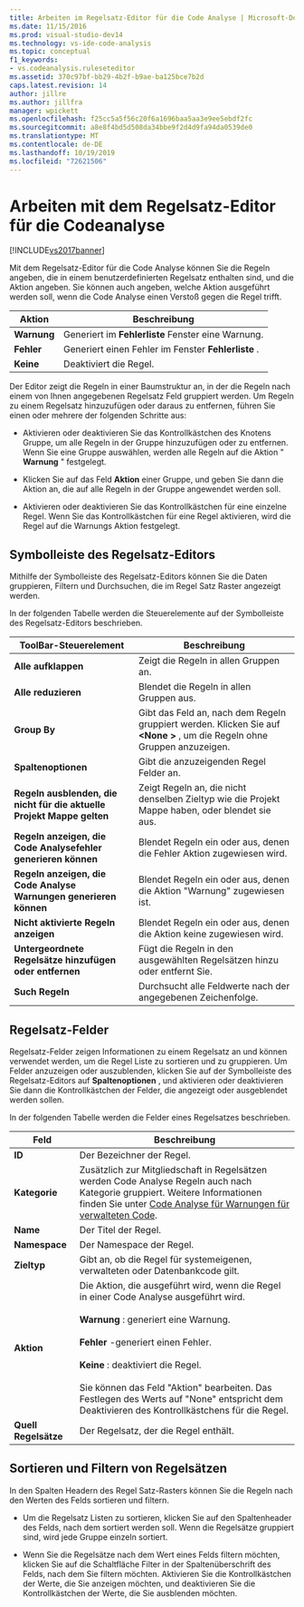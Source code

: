 ```yaml
---
title: Arbeiten im Regelsatz-Editor für die Code Analyse | Microsoft-Dokumentation
ms.date: 11/15/2016
ms.prod: visual-studio-dev14
ms.technology: vs-ide-code-analysis
ms.topic: conceptual
f1_keywords:
- vs.codeanalysis.ruleseteditor
ms.assetid: 370c97bf-bb29-4b2f-b9ae-ba125bce7b2d
caps.latest.revision: 14
author: jillre
ms.author: jillfra
manager: wpickett
ms.openlocfilehash: f25cc5a5f56c20f6a1696baa5aa3e9ee5ebdf2fc
ms.sourcegitcommit: a8e8f4bd5d508da34bbe9f2d4d9fa94da0539de0
ms.translationtype: MT
ms.contentlocale: de-DE
ms.lasthandoff: 10/19/2019
ms.locfileid: "72621506"
---
```

# <a name="working-in-the-code-analysis-rule-set-editor"></a>Arbeiten mit dem Regelsatz-Editor für die Codeanalyse
[!INCLUDE[vs2017banner](../includes/vs2017banner.md)]

Mit dem Regelsatz-Editor für die Code Analyse können Sie die Regeln angeben, die in einem benutzerdefinierten Regelsatz enthalten sind, und die Aktion angeben. Sie können auch angeben, welche Aktion ausgeführt werden soll, wenn die Code Analyse einen Verstoß gegen die Regel trifft.

|Aktion|Beschreibung|
|------------|-----------------|
|**Warnung**|Generiert im **Fehlerliste** Fenster eine Warnung.|
|**Fehler**|Generiert einen Fehler im Fenster **Fehlerliste** .|
|**Keine**|Deaktiviert die Regel.|

 Der Editor zeigt die Regeln in einer Baumstruktur an, in der die Regeln nach einem von Ihnen angegebenen Regelsatz Feld gruppiert werden. Um Regeln zu einem Regelsatz hinzuzufügen oder daraus zu entfernen, führen Sie einen oder mehrere der folgenden Schritte aus:

- Aktivieren oder deaktivieren Sie das Kontrollkästchen des Knotens Gruppe, um alle Regeln in der Gruppe hinzuzufügen oder zu entfernen. Wenn Sie eine Gruppe auswählen, werden alle Regeln auf die Aktion " **Warnung** " festgelegt.

- Klicken Sie auf das Feld **Aktion** einer Gruppe, und geben Sie dann die Aktion an, die auf alle Regeln in der Gruppe angewendet werden soll.

- Aktivieren oder deaktivieren Sie das Kontrollkästchen für eine einzelne Regel. Wenn Sie das Kontrollkästchen für eine Regel aktivieren, wird die Regel auf die Warnungs Aktion festgelegt.

## <a name="rule-set-editor-toolbar"></a>Symbolleiste des Regelsatz-Editors
 Mithilfe der Symbolleiste des Regelsatz-Editors können Sie die Daten gruppieren, Filtern und Durchsuchen, die im Regel Satz Raster angezeigt werden.

 In der folgenden Tabelle werden die Steuerelemente auf der Symbolleiste des Regelsatz-Editors beschrieben.

|ToolBar-Steuerelement|Beschreibung|
|---------------------|-----------------|
|**Alle aufklappen**|Zeigt die Regeln in allen Gruppen an.|
|**Alle reduzieren**|Blendet die Regeln in allen Gruppen aus.|
|**Group By**|Gibt das Feld an, nach dem Regeln gruppiert werden. Klicken Sie auf **\<None >** , um die Regeln ohne Gruppen anzuzeigen.|
|**Spaltenoptionen**|Gibt die anzuzeigenden Regel Felder an.|
|**Regeln ausblenden, die nicht für die aktuelle Projekt Mappe gelten**|Zeigt Regeln an, die nicht denselben Zieltyp wie die Projekt Mappe haben, oder blendet sie aus.|
|**Regeln anzeigen, die Code Analysefehler generieren können**|Blendet Regeln ein oder aus, denen die Fehler Aktion zugewiesen wird.|
|**Regeln anzeigen, die Code Analyse Warnungen generieren können**|Blendet Regeln ein oder aus, denen die Aktion "Warnung" zugewiesen ist.|
|**Nicht aktivierte Regeln anzeigen**|Blendet Regeln ein oder aus, denen die Aktion keine zugewiesen wird.|
|**Untergeordnete Regelsätze hinzufügen oder entfernen**|Fügt die Regeln in den ausgewählten Regelsätzen hinzu oder entfernt Sie.|
|**Such Regeln**|Durchsucht alle Feldwerte nach der angegebenen Zeichenfolge.|

## <a name="rule-set-fields"></a>Regelsatz-Felder
 Regelsatz-Felder zeigen Informationen zu einem Regelsatz an und können verwendet werden, um die Regel Liste zu sortieren und zu gruppieren. Um Felder anzuzeigen oder auszublenden, klicken Sie auf der Symbolleiste des Regelsatz-Editors auf **Spaltenoptionen** , und aktivieren oder deaktivieren Sie dann die Kontrollkästchen der Felder, die angezeigt oder ausgeblendet werden sollen.

 In der folgenden Tabelle werden die Felder eines Regelsatzes beschrieben.

|Feld|Beschreibung|
|-----------|-----------------|
|**ID**|Der Bezeichner der Regel.|
|**Kategorie**|Zusätzlich zur Mitgliedschaft in Regelsätzen werden Code Analyse Regeln auch nach Kategorie gruppiert. Weitere Informationen finden Sie unter [Code Analyse für Warnungen für verwalteten Code](../code-quality/code-analysis-for-managed-code-warnings.md).|
|**Name**|Der Titel der Regel.|
|**Namespace**|Der Namespace der Regel.|
|**Zieltyp**|Gibt an, ob die Regel für systemeigenen, verwalteten oder Datenbankcode gilt.|
|**Aktion**|Die Aktion, die ausgeführt wird, wenn die Regel in einer Code Analyse ausgeführt wird.<br /><br /> **Warnung** : generiert eine Warnung.<br /><br /> **Fehler** -generiert einen Fehler.<br /><br /> **Keine** : deaktiviert die Regel.<br /><br /> Sie können das Feld "Aktion" bearbeiten. Das Festlegen des Werts auf "None" entspricht dem Deaktivieren des Kontrollkästchens für die Regel.|
|**Quell Regelsätze**|Der Regelsatz, der die Regel enthält.|

## <a name="sorting-and-filtering-rule-sets"></a>Sortieren und Filtern von Regelsätzen
 In den Spalten Headern des Regel Satz-Rasters können Sie die Regeln nach den Werten des Felds sortieren und filtern.

- Um die Regelsatz Listen zu sortieren, klicken Sie auf den Spaltenheader des Felds, nach dem sortiert werden soll. Wenn die Regelsätze gruppiert sind, wird jede Gruppe einzeln sortiert.

- Wenn Sie die Regelsätze nach dem Wert eines Felds filtern möchten, klicken Sie auf die Schaltfläche Filter in der Spaltenüberschrift des Felds, nach dem Sie filtern möchten. Aktivieren Sie die Kontrollkästchen der Werte, die Sie anzeigen möchten, und deaktivieren Sie die Kontrollkästchen der Werte, die Sie ausblenden möchten.
